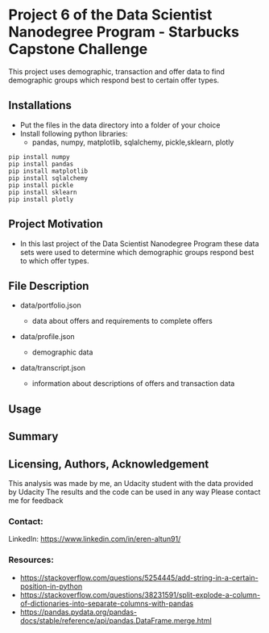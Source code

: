 # Project 6 of the Data Scientist Nanodegree Program - Starbucks Capstone Challenge
This project uses demographic, transaction and offer data to find demographic groups which respond best to certain offer types.

## Installations
- Put the files in the data directory into a folder of your choice  
- Install following python libraries:  
    - pandas, numpy, matplotlib, sqlalchemy, pickle,sklearn, plotly 
  
`pip install numpy`  
`pip install pandas`  
`pip install matplotlib`  
`pip install sqlalchemy`  
`pip install pickle`  
`pip install sklearn`  
`pip install plotly` 

## Project Motivation
- In this last project of the Data Scientist Nanodegree Program these data sets were used to determine which demographic groups respond best to which offer types.

## File Description  
- data/portfolio.json  
  - data about offers and requirements to complete offers  


- data/profile.json  
  - demographic data

- data/transcript.json  
  - information about descriptions of offers and transaction data 

## Usage


## Summary


## Licensing, Authors, Acknowledgement
This analysis was made by me, an Udacity student with the data provided by Udacity
The results and the code can be used in any way
Please contact me for feedback

### Contact:
LinkedIn: https://www.linkedin.com/in/eren-altun91/

### Resources:
- https://stackoverflow.com/questions/5254445/add-string-in-a-certain-position-in-python  
- https://stackoverflow.com/questions/38231591/split-explode-a-column-of-dictionaries-into-separate-columns-with-pandas  
- https://pandas.pydata.org/pandas-docs/stable/reference/api/pandas.DataFrame.merge.html  
